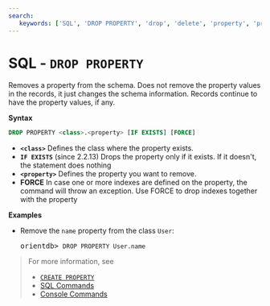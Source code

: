```yaml
---
search:
   keywords: ['SQL', 'DROP PROPERTY', 'drop', 'delete', 'property', 'properties']
---
```


# SQL - `DROP PROPERTY`

Removes a property from the schema.  Does not remove the property values in the records, it just changes the schema information.  Records continue to have the property values, if any.

**Syntax**

```sql
DROP PROPERTY <class>.<property> [IF EXISTS] [FORCE]
```

- **`<class>`** Defines the class where the property exists.
- **`IF EXISTS`** (since 2.2.13) Drops the property only if it exists. If it doesn't, the statement does nothing
- **`<property>`** Defines the property you want to remove.
- **FORCE** In case one or more indexes are defined on the property, the command will throw an exception. Use FORCE to drop indexes together with the property

**Examples**

- Remove the `name` property from the class `User`:

  <pre>
  orientdb> <code class="lang-sql userinput">DROP PROPERTY User.name</code>
  </pre>


>For more information, see
>- [`CREATE PROPERTY`](SQL-Create-Property.md)
>- [SQL Commands](SQL.md)
>- [Console Commands](Console-Commands.md)
